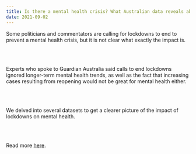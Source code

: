 ```yaml
---
title: Is there a mental health crisis? What Australian data reveals about impact of Covid lockdowns
date: 2021-09-02
---
```


<p>Some politicians and commentators are calling for lockdowns to end to prevent a mental health crisis, but it is not clear what exactly the impact is.</p><br><br>

<p>Experts who spoke to Guardian Australia said calls to end lockdowns ignored longer-term mental health trends, as well as the fact that increasing cases resulting from reopening would not be great for mental health either.</p><br><br>

<p>We delved into several datasets to get a clearer picture of the impact of lockdowns on mental health.</p><br><br>

<p>Read more <a href="https://www.theguardian.com/australia-news/datablog/2021/sep/03/is-there-a-mental-health-crisis-what-australian-data-reveals-about-impact-of-covid-lockdowns">here</a>.</p>